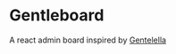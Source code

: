 # Gentleboard
A react admin board inspired by [Gentelella](https://github.com/ColorlibHQ/gentelella)
